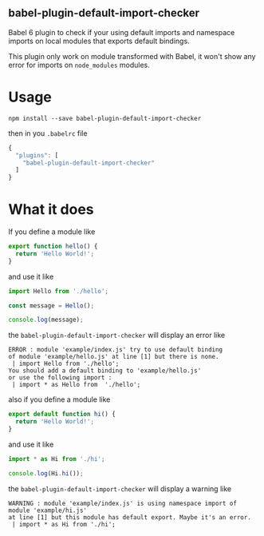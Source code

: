 babel-plugin-default-import-checker
------------------------------

Babel 6 plugin to check if your using default imports and namespace imports on local modules that exports default bindings.

This plugin only work on module transformed with Babel, it won't show any error for imports on `node_modules` modules.

Usage
===============

```
npm install --save babel-plugin-default-import-checker
```

then in you `.babelrc` file

```javascript
{
  "plugins": [
    "babel-plugin-default-import-checker"
  ]
}
```

What it does
======================

If you define a module like

```javascript
export function hello() {
  return 'Hello World!';
}
```

and use it like

```javascript
import Hello from './hello';

const message = Hello();

console.log(message);
```

the `babel-plugin-default-import-checker` will display an error like

```
ERROR : module 'example/index.js' try to use default binding
of module 'example/hello.js' at line [1] but there is none.
 | import Hello from './hello';
You should add a default binding to 'example/hello.js'
or use the following import :
 | import * as Hello from  './hello';
```

also if you define a module like

```javascript
export default function hi() {
  return 'Hello World!';
}
```

and use it like

```javascript
import * as Hi from './hi';

console.log(Hi.hi());
```

the `babel-plugin-default-import-checker` will display a warning like

```
WARNING : module 'example/index.js' is using namespace import of module 'example/hi.js'
at line [1] but this module has default export. Maybe it's an error.
 | import * as Hi from './hi';
```
